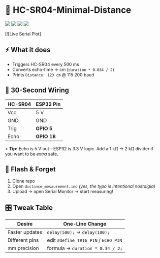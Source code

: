 # 📏 HC-SR04-Minimal-Distance

![](https://img.shields.io/badge/Arduino-IDE-blue?style=for-the-badge&logo=arduino)
![](https://img.shields.io/badge/ESP32-Compatible-ff0000?style=for-the-badge&logo=espressif)
![](https://img.shields.io/badge/License-MIT-green?style=for-the-badge)
![](https://img.shields.io/badge/Code-20_Lines-00ff00?style=for-the-badge)

[![Live Serial Plot]


## ⚡ What it does
- Triggers HC-SR04 every 500 ms  
- Converts echo-time → cm (`duration * 0.034 / 2`)  
- Prints `Distance: 123 cm` @ 115 200 baud  

## 🔌 30-Second Wiring
| HC-SR04 | ESP32 Pin |
|---------|-----------|
| Vcc     | 5 V       |
| GND     | GND       |
| Trig    | **GPIO 5** |
| Echo    | **GPIO 18** |

&gt; **Tip:** Echo is 5 V out—ESP32 is 3.3 V logic. Add a 1 kΩ → 2 kΩ divider if you want to be *extra* safe.

## 🚀 Flash & Forget
1. Clone repo
2. Open `distance_mesaurement.ino` *(yes, the typo is intentional nostalgia)*
3. Upload → open Serial Monitor → start measuring!

## 🎛️ Tweak Table
| Desire | One-Line Change |
|--------|-----------------|
| Faster updates | `delay(500);` → `delay(100);` |
| Different pins | edit `#define TRIG_PIN` / `ECHO_PIN` |
| mm precision | formula → `duration * 0.34 / 2;` |
